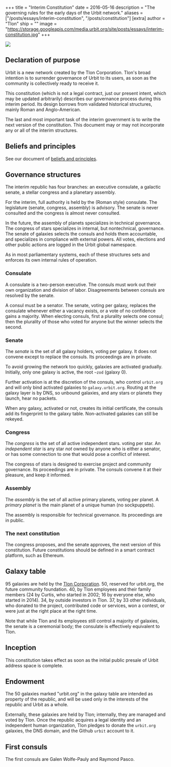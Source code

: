 +++
title = "Interim Constitution"
date = 2016-05-16
description = "The governing rules for the early days of the Urbit network."
aliases = ["/posts/essays/interim-constitution", "/posts/constitution"]
[extra]
author = "Tlon"
ship = ""
image = "https://storage.googleapis.com/media.urbit.org/site/posts/essays/interim-constitution.jpg"
+++

![](https://storage.googleapis.com/media.urbit.org/site/posts/essays/interim-constitution.jpg)

## Declaration of purpose

Urbit is a new network created by the Tlon Corporation.  Tlon's
broad intention is to surrender governance of Urbit to its users,
as soon as the community is collectively ready to receive it.

This constitution (which is not a legal contract, just our present
intent, which may be updated arbitrarily) describes our governance
process during this interim period.  Its design borrows from validated
historical structures, mainly Roman and Anglo-American.

The last and most important task of the interim government is to
write the next version of the constitution.  This document may or
may not incorporate any or all of the interim structures.

## Beliefs and principles

See our document of [beliefs and principles](../beliefs-and-principles).

## Governance structures

The interim republic has four branches: an executive consulate, a
galactic senate, a stellar congress and a planetary assembly.

For the interim, full authority is held by the (Roman style)
consulate.  The legislature (senate, congress, assembly) is
advisory.  The senate is never consulted and the congress is
almost never consulted.

In the future, the assembly of planets specializes in technical
governance.  The congress of stars specializes in internal, but
nontechnical, governance.  The senate of galaxies selects the
consuls and holds them accountable, and specializes in compliance
with external powers.  All votes, elections and other public
actions are logged in the Urbit global namespace.

As in most parliamentary systems, each of these structures sets
and enforces its own internal rules of operation.

### Consulate

A consulate is a two-person executive.  The consuls must work out
their own organization and division of labor.  Disagreements
between consuls are resolved by the senate.

A consul must be a senator.  The senate, voting per galaxy,
replaces the consulate whenever either a vacancy exists, or a
vote of no confidence gains a majority.  When electing consuls,
first a plurality selects one consul; then the plurality of those
who voted for anyone but the winner selects the second.

### Senate

The _senate_ is the set of all galaxy holders, voting per galaxy.
It does not convene except to replace the consuls.  Its
proceedings are in private.

To avoid growing the network too quickly, galaxies are activated
gradually.  Initially, only one galaxy is active, the root `~zod`
(galaxy 0).

Further activation is at the discretion of the consuls, who
control `urbit.org` and will only bind activated galaxies to
`galaxy.urbit.org`.  Routing at the galaxy layer is by DNS, so
unbound galaxies, and any stars or planets they launch, hear no
packets.

When any galaxy, activated or not, creates its initial
certificate, the consuls add its fingerprint to the galaxy table.
Non-activated galaxies can still be rekeyed.

### Congress

The _congress_ is the set of all active independent stars.
voting per star.  An _independent star_ is any star _not_ owned
by anyone who is either a senator, or has some connection to one
that would pose a conflict of interest.

The congress of stars is designed to exercise project and
community governance.  Its proceedings are in private.  The
consuls convene it at their pleasure, and keep it informed.

### Assembly

The _assembly_ is the set of all active primary planets, voting
per planet.  A _primary planet_ is the main planet of a unique
human (no sockpuppets).

The assembly is responsible for technical governance.  Its
proceedings are in public.

### The next constitution

The congress proposes, and the senate approves, the next version
of this constitution.  Future constitutions should be defined in
a smart contract platform, such as Ethereum.

## Galaxy table

95 galaxies are held by the [Tlon Corporation](https://tlon.io/).  50,
reserved for urbit.org, the future community foundation.  40, by
Tlon employees and their family members (24 by Curtis, who
started in 2002; 16 by everyone else, who started in 2014).  34,
by outside investors in Tlon.  37, by 33 other individuals, who
donated to the project, contributed code or services, won a
contest, or were just at the right place at the right time.

Note that while Tlon and its employees still control a majority
of galaxies, the senate is a ceremonial body; the consulate is
effectively equivalent to Tlon.

## Inception

This constitution takes effect as soon as the initial public
presale of Urbit address space is complete.

## Endowment

The 50 galaxies marked "urbit.org" in the galaxy table are
intended as property of the republic, and will be used only in
the interests of the republic and Urbit as a whole.

Externally, these galaxies are held by Tlon; internally, they are
managed and voted by Tlon.  Once the republic acquires a legal
identity and an independent human organization, Tlon pledges to
donate the `urbit.org` galaxies, the DNS domain, and the Github
`urbit` account to it.

## First consuls

The first consuls are Galen Wolfe-Pauly and Raymond Pasco.
